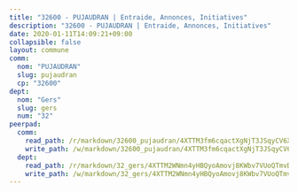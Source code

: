 ```yaml
---
title: "32600 - PUJAUDRAN | Entraide, Annonces, Initiatives"
description: "32600 - PUJAUDRAN | Entraide, Annonces, Initiatives"
date: 2020-01-11T14:09:21+09:00
collapsible: false
layout: commune
comm:
  nom: "PUJAUDRAN"
  slug: pujaudran
  cp: "32600"
dept:
  nom: "Gers"
  slug: gers
  num: "32"
peerpad:
  comm:
    read_path: /r/markdown/32600_pujaudran/4XTTM3fm6cqactXgNjT3JSqyCV6XqVkVww6AnfwG2VvSGn7a3
    write_path: /w/markdown/32600_pujaudran/4XTTM3fm6cqactXgNjT3JSqyCV6XqVkVww6AnfwG2VvSGn7a3-K3TgV4nAyuSTgb2Eobsajouc9u3zLJvSoSdw7BYpFvK1RV7NvbzuxAxagDDAV3nQwj5Lz3AkVTHErpYX2mDbJVCSGrjDfDQfyk9wW5WmBht7JgTmFU7GzehZfxaL77AHRj3QPHB9
  dept:
    read_path: /r/markdown/32_gers/4XTTM2WNmn4yHBQyoAmovj8KWbv7VUoQTmvDpdT3o124AgWEe
    write_path: /w/markdown/32_gers/4XTTM2WNmn4yHBQyoAmovj8KWbv7VUoQTmvDpdT3o124AgWEe-K3TgUpYJfQLfW5uoLbdwErZNx29AEkCAso1EvCZzqaD3z7aQWWvGchjPJifpsj2b2MrnxAXUWCQXyv6K9rEMDPiEmuqTRE8ziuYLh1MUbtQUwwoYxV2abqSdJr66fFRHJZtY62y8
---
```



